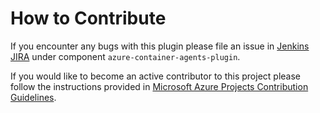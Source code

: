 # How to Contribute

If you encounter any bugs with this plugin please file an issue in [Jenkins JIRA](https://issues.jenkins-ci.org) under component `azure-container-agents-plugin`.

If you would like to become an active contributor to this project please follow the instructions provided in [Microsoft Azure Projects Contribution Guidelines](http://azure.github.com/guidelines.html).